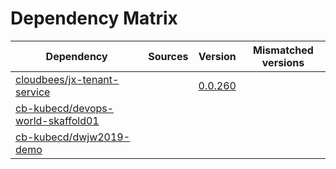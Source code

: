 # Dependency Matrix

Dependency | Sources | Version | Mismatched versions
---------- | ------- | ------- | -------------------
[cloudbees/jx-tenant-service](https://github.com/cloudbees/jx-tenant-service) |  | [0.0.260](https://github.com/cloudbees/jx-tenant-service/releases/tag/v0.0.260) | 
[cb-kubecd/devops-world-skaffold01](https://github.com/cb-kubecd/devops-world-skaffold01.git) |  | []() | 
[cb-kubecd/dwjw2019-demo](https://github.com/cb-kubecd/dwjw2019-demo.git) |  | []() | 

